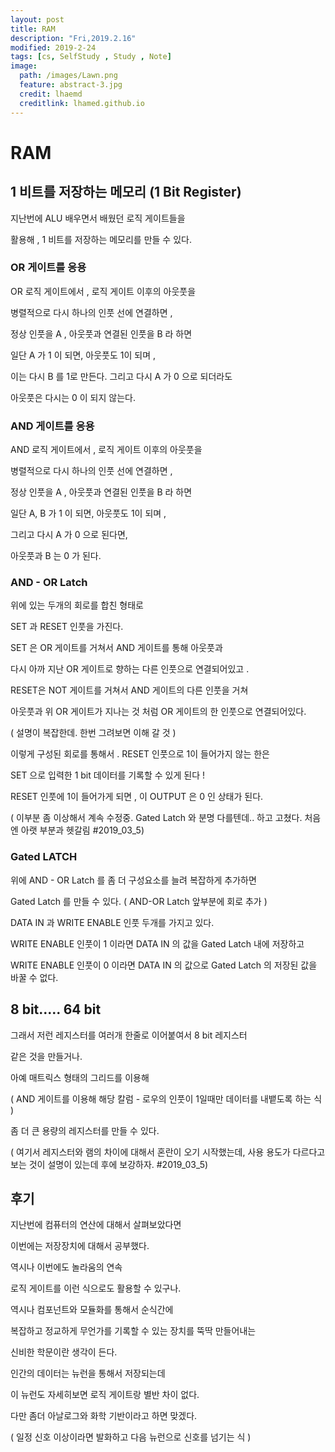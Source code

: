 ```yaml
---
layout: post
title: RAM
description: "Fri,2019.2.16"
modified: 2019-2-24
tags: [cs, SelfStudy , Study , Note]
image:
  path: /images/Lawn.png
  feature: abstract-3.jpg
  credit: lhaemd
  creditlink: lhamed.github.io
---
```


# RAM 

## 1 비트를 저장하는 메모리 (1 Bit Register)

지난번에 ALU 배우면서 배웠던 로직 게이트들을

활용해 , 1 비트를 저장하는 메모리를 만들 수 있다. 

### OR 게이트를 응용 

OR 로직 게이트에서 , 로직 게이트 이후의 아웃풋을 

병렬적으로 다시 하나의 인풋 선에 연결하면 , 

정상 인풋을 A , 아웃풋과 연결된 인풋을 B 라 하면 

일단 A 가 1 이 되면, 아웃풋도 1이 되며 , 

이는 다시 B 를 1로 만든다. 그리고 다시 A 가 0 으로 되더라도 

아웃풋은 다시는 0 이 되지 않는다. 

### AND 게이트를 응용 


AND 로직 게이트에서 , 로직 게이트 이후의 아웃풋을 

병렬적으로 다시 하나의 인풋 선에 연결하면 , 

정상 인풋을 A , 아웃풋과 연결된 인풋을 B 라 하면 

일단 A, B 가 1 이 되면, 아웃풋도 1이 되며 , 

그리고 다시 A 가 0 으로 된다면, 

아웃풋과 B 는 0 가 된다. 


### AND - OR Latch

위에 있는 두개의 회로를 합친 형태로

SET 과 RESET 인풋을 가진다.

SET 은 OR 게이트를 거쳐서 AND 게이트를 통해 아웃풋과 

다시 아까 지난 OR 게이트로 향하는 다른 인풋으로 연결되어있고 . 

RESET은 NOT 게이트를 거쳐서 AND 게이트의 다른 인풋을 거쳐

아웃풋과 위 OR 게이트가 지나는 것 처럼 OR 게이트의 한 인풋으로 연결되어있다.

( 설명이 복잡한데. 한번 그려보면 이해 갈 것 )

이렇게 구성된 회로를 통해서 . RESET 인풋으로 1이 들어가지 않는 한은

SET 으로 입력한 1 bit 데이터를 기록할 수 있게 된다 ! 

RESET 인풋에 1이 들어가게 되면 , 이 OUTPUT 은 0 인 상태가 된다. 

( 이부분 좀 이상해서 계속 수정중. Gated Latch 와 분명 다를텐데.. 하고 고쳤다. 처음엔 아랫 부분과 헷갈림 #2019_03_5)

### Gated LATCH

위에 AND - OR Latch 를 좀 더 구성요소를 늘려 복잡하게 추가하면 

Gated Latch 를 만들 수 있다.  ( AND-OR Latch 앞부분에 회로 추가 )

DATA IN 과  WRITE ENABLE 인풋 두개를 가지고 있다. 

WRITE ENABLE 인풋이 1 이라면 DATA IN 의 값을 Gated Latch 내에 저장하고 

WRITE ENABLE 인풋이 0 이라면 DATA IN 의 값으로 Gated Latch 의 저장된 값을 바꿀 수 없다. 


## 8 bit..... 64 bit 

그래서 저런 레지스터를 여러개 한줄로 이어붙여서 8 bit 레지스터 

같은 것을 만들거나. 

아예 매트릭스 형태의 그리드를 이용해

( AND 게이트를 이용해 해당 칼럼 - 로우의 인풋이 1일때만 데이터를 내뱉도록 하는 식 )

좀 더 큰 용량의 레지스터를 만들 수 있다. 

( 여기서 레지스터와 램의 차이에 대해서 혼란이 오기 시작했는데, 사용 용도가 다르다고 보는 것이 설명이 있는데 후에 보강하자. #2019_03_5)

## 후기 

지난번에 컴퓨터의 연산에 대해서 살펴보았다면

이번에는 저장장치에 대해서 공부했다. 

역시나 이번에도 놀라움의 연속

로직 게이트를 이런 식으로도 활용할 수 있구나.

역시나 컴포넌트와 모듈화를 통해서 순식간에 

복잡하고 정교하게 무언가를 기록할 수 있는 장치를 뚝딱 만들어내는

신비한 학문이란 생각이 든다. 

인간의 데이터는 뉴런을 통해서 저장되는데 

이 뉴런도 자세히보면 로직 게이트랑 별반 차이 없다.

다만 좀더 아날로그와 화학 기반이라고 하면 맞겠다. 

( 일정 신호 이상이라면 발화하고 다음 뉴런으로 신호를 넘기는 식 )


